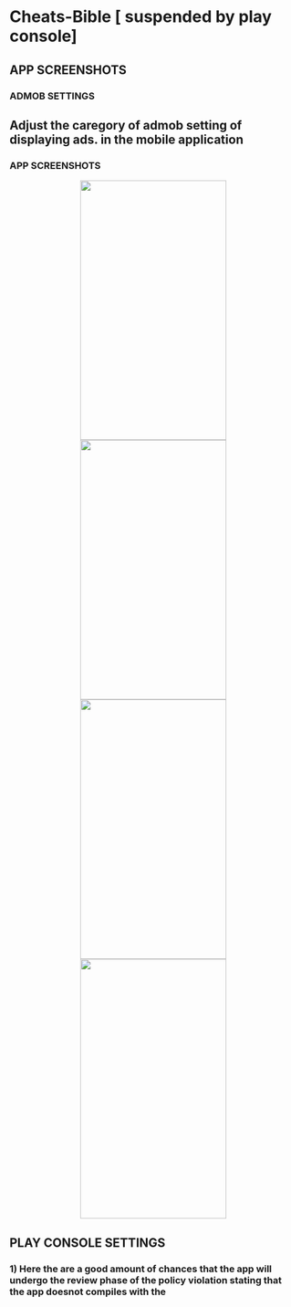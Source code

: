 # Cheats-Bible [ suspended by play console]



## APP SCREENSHOTS


### ADMOB SETTINGS

## Adjust the caregory of admob setting of displaying ads. in the mobile application






### APP SCREENSHOTS
<p align="center">
  <img src="https://user-images.githubusercontent.com/40432616/92407192-89870f00-f157-11ea-9f9d-5e682751f3c7.jpg" width="256" height="455">
  <img src="https://user-images.githubusercontent.com/40432616/92407205-8c81ff80-f157-11ea-925c-c82ffa172369.jpg" width="256" height="455">
  <img src="https://user-images.githubusercontent.com/40432616/92407209-8e4bc300-f157-11ea-995d-764cebe2f635.jpg" width="256" height="455">
  <img src="https://user-images.githubusercontent.com/40432616/92407212-90ae1d00-f157-11ea-8051-5f65775bacb8.jpg" width="256" height="455">
</p>




## PLAY CONSOLE SETTINGS

### 1) Here the are a good amount of chances that the app will undergo the review phase of the policy violation stating that the app doesnot compiles with the 

